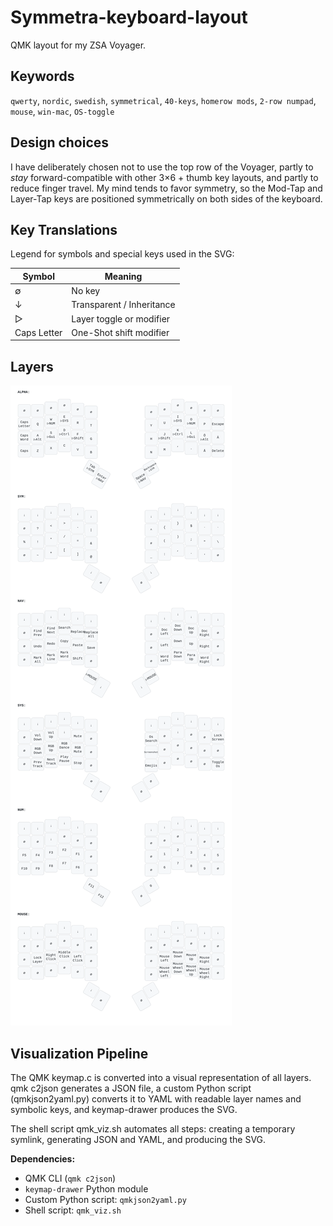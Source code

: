 # Symmetra-keyboard-layout

QMK layout for my ZSA Voyager.

## Keywords

`qwerty`, `nordic`, `swedish`, `symmetrical`, `40-keys`, `homerow mods`, `2-row numpad`, `mouse`, `win-mac`, `OS-toggle`

## Design choices
 
I have deliberately chosen not to use the top row of the Voyager, partly to _stay_ forward-compatible with other 3×6 + thumb key layouts, and partly to reduce finger travel. My mind tends to favor symmetry, so the Mod-Tap and Layer-Tap keys are positioned symmetrically on both sides of the keyboard.

## Key Translations

Legend for symbols and special keys used in the SVG:

| Symbol       | Meaning                      |
|--------------|------------------------------|
| ∅            | No key                       |
| ↓            | Transparent / Inheritance    |
| ▷            | Layer toggle or modifier     |
| Caps Letter  | One-Shot shift modifier      |

## Layers

![Keymap](Visualization/Results/keymap.svg)

## Visualization Pipeline

The QMK keymap.c is converted into a visual representation of all layers. qmk c2json generates a JSON file, a custom Python script (qmkjson2yaml.py) converts it to YAML with readable layer names and symbolic keys, and keymap-drawer produces the SVG.

The shell script qmk_viz.sh automates all steps: creating a temporary symlink, generating JSON and YAML, and producing the SVG.

**Dependencies:**  
- QMK CLI (`qmk c2json`)  
- `keymap-drawer` Python module  
- Custom Python script: `qmkjson2yaml.py`  
- Shell script: `qmk_viz.sh`